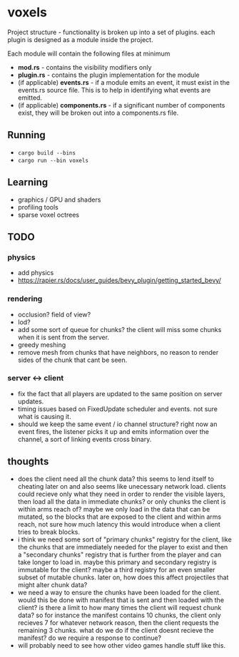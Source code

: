 # voxels

Project structure - functionality is broken up into a set of plugins.
each plugin is designed as a module inside the project.

Each module will contain the following files at minimum
- **mod.rs** - contains the visibility modifiers only
- **plugin.rs** - contains the plugin implementation for the module
- (if applicable) **events.rs** - if a module emits an event, it must exist in the events.rs source file. This is to help in identifying what events are emitted.
- (if applicable) **components.rs** - if a significant number of components exist, they will be broken out into a components.rs file.

## Running
- `cargo build --bins`
- `cargo run --bin voxels`

## Learning
- graphics / GPU and shaders
- profiling tools
- sparse voxel octrees

## TODO
  ### physics
  - add physics
  - https://rapier.rs/docs/user_guides/bevy_plugin/getting_started_bevy/
  ### rendering
  - occlusion? field of view?
  - lod?
  - add some sort of queue for chunks? the client will miss some chunks when it is sent from the server.
  - greedy meshing
  - remove mesh from chunks that have neighbors, no reason to render sides of the chunk that cant be seen.
  ### server <-> client
  - fix the fact that all players are updated to the same position on server updates.
  - timing issues based on FixedUpdate scheduler and events. not sure what is causing it.
  - should we keep the same event / io channel structure? right now an event fires, the listener picks it up and emits information over the channel, a sort of linking events cross binary.

## thoughts
- does the client need all the chunk data? this seems to lend itself to cheating later on and also seems like unecessary network load. clients could recieve only what they need in order to render the visible layers, then load all the data in immediate chunks? or only chunks the client is within arms reach of? maybe we only load in the data that can be mutated, so the blocks that are exposed to the client and within arms reach, not sure how much latency this would introduce when a client tries to break blocks.
- i think we need some sort of "primary chunks" registry for the client, like the chunks that are immediately needed for the player to exist and then a "secondary chunks" registry that is further from the player and can take longer to load in. maybe this primary and secondary registry is immutable for the client? maybe a third registry for an even smaller subset of mutable chunks. later on, how does this affect projectiles that might alter chunk data?
- we need a way to ensure the chunks have been loaded for the client. would this be done with manifest that is sent and then loaded with the client? is there a limit to how many times the client will request chunk data? so for instance the manifest contains 10 chunks, the client only recieves 7 for whatever network reason, then the client requests the remaining 3 chunks. what do we do if the client doesnt recieve the manifest? do we require a response to continue?
- will probably need to see how other video games handle stuff like this.